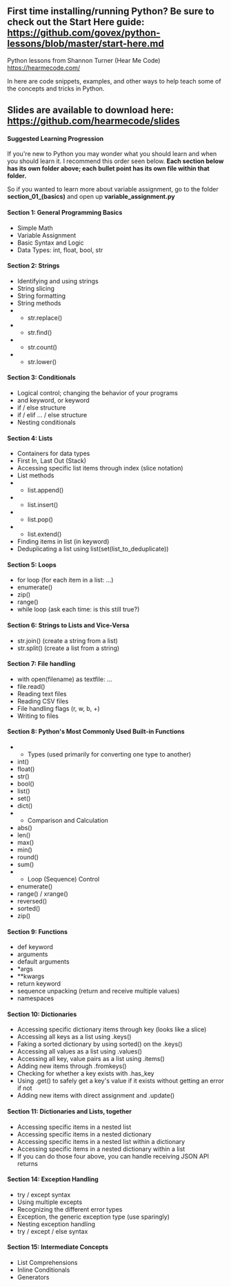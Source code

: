 ## First time installing/running Python? Be sure to check out the Start Here guide: https://github.com/govex/python-lessons/blob/master/start-here.md
Python lessons from Shannon Turner (Hear Me Code) https://hearmecode.com/

In here are code snippets, examples, and other ways to help teach some of the concepts and tricks in Python.

## Slides are available to download here: https://github.com/hearmecode/slides

#### Suggested Learning Progression

If you're new to Python you may wonder what you should learn and when you should learn it.  I recommend this order seen below.  **Each section below has its own folder above; each bullet point has its own file within that folder.**

So if you wanted to learn more about variable assignment, go to the folder **section_01_(basics)** and open up **variable_assignment.py**

#### Section 1: General Programming Basics
- Simple Math
- Variable Assignment
- Basic Syntax and Logic
- Data Types: int, float, bool, str

#### Section 2: Strings
- Identifying and using strings
- String slicing
- String formatting
- String methods
- - str.replace()
- - str.find()
- - str.count()
- - str.lower()

#### Section 3: Conditionals
- Logical control; changing the behavior of your programs
- and keyword, or keyword
- if / else structure
- if / elif ... / else structure
- Nesting conditionals

#### Section 4: Lists
- Containers for data types
- First In, Last Out (Stack)
- Accessing specific list items through index (slice notation)
- List methods
- - list.append()
- - list.insert()
- - list.pop()
- - list.extend()
- Finding items in list (in keyword)
- Deduplicating a list using list(set(list_to_deduplicate))

#### Section 5: Loops
- for loop (for each item in a list: ...)
- enumerate()
- zip()
- range()
- while loop (ask each time: is this still true?)

#### Section 6: Strings to Lists and Vice-Versa
- str.join() (create a string from a list)
- str.split() (create a list from a string)

#### Section 7: File handling
- with open(filename) as textfile: ...
- file.read()
- Reading text files 
- Reading CSV files
- File handling flags (r, w, b, +)
- Writing to files

#### Section 8: Python's Most Commonly Used Built-in Functions
- - Types (used primarily for converting one type to another)
- int()
- float()
- str()
- bool()
- list()
- set()
- dict()
- - Comparison and Calculation
- abs()
- len()
- max()
- min()
- round()
- sum()
- - Loop (Sequence) Control
- enumerate()
- range() / xrange()
- reversed()
- sorted()
- zip()

#### Section 9: Functions
- def keyword
- arguments
- default arguments
- *args
- **kwargs
- return keyword
- sequence unpacking (return and receive multiple values)
- namespaces

#### Section 10: Dictionaries
- Accessing specific dictionary items through key (looks like a slice)
- Accessing all keys as a list using .keys()
- Faking a sorted dictionary by using sorted() on the .keys()
- Accessing all values as a list using .values()
- Accessing all key, value pairs as a list using .items()
- Adding new items through .fromkeys()
- Checking for whether a key exists with .has_key
- Using .get() to safely get a key's value if it exists without getting an error if not
- Adding new items with direct assignment and .update()

#### Section 11: Dictionaries and Lists, together
- Accessing specific items in a nested list
- Accessing specific items in a nested dictionary
- Accessing specific items in a nested list within a dictionary
- Accessing specific items in a nested dictionary within a list
- If you can do those four above, you can handle receiving JSON API returns


#### Section 14: Exception Handling
- try / except syntax
- Using multiple excepts
- Recognizing the different error types
- Exception, the generic exception type (use sparingly)
- Nesting exception handling
- try / except / else syntax

#### Section 15: Intermediate Concepts
- List Comprehensions
- Inline Conditionals
- Generators

